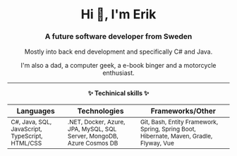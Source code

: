 <div align="center">
  <h1>Hi 👋, I'm Erik</h1>
<h3>A future software developer from Sweden</h3>
<p>Mostly into back end development and specifically C# and Java.</p>
    <p>I'm also a dad, a computer geek, a e-book binger and a motorcycle enthusiast.</p>
  <hr>
  <p><strong>✨ Techinical skills ✨</strong></p>

| Languages                    | Technologies                                      | Frameworks/Other                               |
|------------------------------|--------------------------------------------------|-----------------------------------------------|
| <sub>C#, Java, SQL, JavaScript, TypeScript, HTML/CSS</sub> | <sub>.NET, Docker, Azure, JPA, MySQL, SQL Server, MongoDB, Azure Cosmos DB</sub> | <sub>Git, Bash, Entity Framework, Spring, Spring Boot, Hibernate, Maven, Gradle, Flyway, Vue</sub> |


</div>
  
